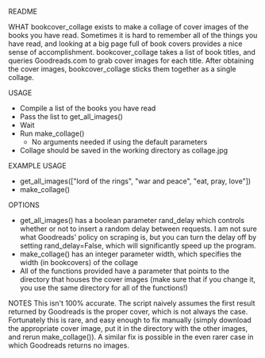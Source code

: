 README

WHAT
  bookcover_collage exists to make a collage of cover images of the books you have read. Sometimes it is hard to remember all of the things you have read, and looking at a big page full of book covers provides a nice sense of accomplishment. bookcover_collage takes a list of book titles, and queries Goodreads.com to grab cover images for each title. After obtaining the cover images, bookcover_collage sticks them together as a single collage.

USAGE
  - Compile a list of the books you have read
  - Pass the list to get_all_images()
  - Wait
  - Run make_collage()
    - No arguments needed if using the default parameters
  - Collage should be saved in the working directory as collage.jpg

EXAMPLE USAGE
  - get_all_images(["lord of the rings", "war and peace", "eat, pray, love"])
  - make_collage()

OPTIONS
  - get_all_images() has a boolean parameter rand_delay which controls whether or not to insert a random delay between requests. I am not sure what Goodreads' policy on scraping is, but you can turn the delay off by setting rand_delay=False, which will significantly speed up the program.
  - make_collage() has an integer parameter width, which specifies the width (in bookcovers) of the collage
  - All of the functions provided have a parameter that points to the directory that houses the cover images (make sure that if you change it, you use the same directory for all of the functions!)

NOTES
  This isn't 100% accurate. The script naively assumes the first result returned by Goodreads is the proper cover, which is not always the case. Fortunately this is rare, and easy enough to fix manually (simply download the appropriate cover image, put it in the directory with the other images, and rerun make_collage()). A similar fix is possible in the even rarer case in which Goodreads returns no images.
